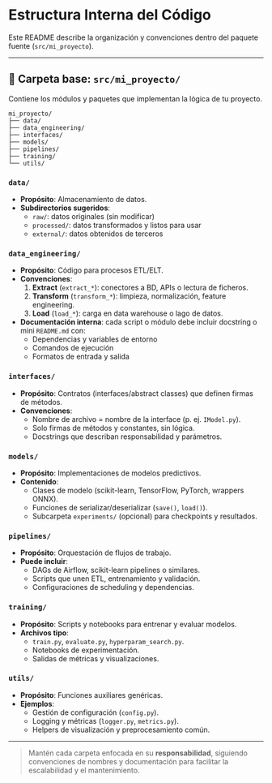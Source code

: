 # Estructura Interna del Código

Este README describe la organización y convenciones dentro del paquete fuente (`src/mi_proyecto`).

---

## 📁 Carpeta base: `src/mi_proyecto/`

Contiene los módulos y paquetes que implementan la lógica de tu proyecto.

```text
mi_proyecto/
├── data/
├── data_engineering/
├── interfaces/
├── models/
├── pipelines/
├── training/
└── utils/
```

### `data/`

- **Propósito**: Almacenamiento de datos.
- **Subdirectorios sugeridos**:
  - `raw/`: datos originales (sin modificar)
  - `processed/`: datos transformados y listos para usar
  - `external/`: datos obtenidos de terceros

### `data_engineering/`

- **Propósito**: Código para procesos ETL/ELT.
- **Convenciones**:
  1. **Extract** (`extract_*`): conectores a BD, APIs o lectura de ficheros.
  2. **Transform** (`transform_*`): limpieza, normalización, feature engineering.
  3. **Load** (`load_*`): carga en data warehouse o lago de datos.
- **Documentación interna**: cada script o módulo debe incluir docstring o mini `README.md` con:
  - Dependencias y variables de entorno
  - Comandos de ejecución
  - Formatos de entrada y salida

### `interfaces/`

- **Propósito**: Contratos (interfaces/abstract classes) que definen firmas de métodos.
- **Convenciones**:
  - Nombre de archivo = nombre de la interface (p. ej. `IModel.py`).
  - Solo firmas de métodos y constantes, sin lógica.
  - Docstrings que describan responsabilidad y parámetros.

### `models/`

- **Propósito**: Implementaciones de modelos predictivos.
- **Contenido**:
  - Clases de modelo (scikit-learn, TensorFlow, PyTorch, wrappers ONNX).
  - Funciones de serializar/deserializar (`save()`, `load()`).
  - Subcarpeta `experiments/` (opcional) para checkpoints y resultados.

### `pipelines/`

- **Propósito**: Orquestación de flujos de trabajo.
- **Puede incluir**:
  - DAGs de Airflow, scikit-learn pipelines o similares.
  - Scripts que unen ETL, entrenamiento y validación.
  - Configuraciones de scheduling y dependencias.

### `training/`

- **Propósito**: Scripts y notebooks para entrenar y evaluar modelos.
- **Archivos tipo**:
  - `train.py`, `evaluate.py`, `hyperparam_search.py`.
  - Notebooks de experimentación.
  - Salidas de métricas y visualizaciones.

### `utils/`

- **Propósito**: Funciones auxiliares genéricas.
- **Ejemplos**:
  - Gestión de configuración (`config.py`).
  - Logging y métricas (`logger.py`, `metrics.py`).
  - Helpers de visualización y preprocesamiento común.

---

> Mantén cada carpeta enfocada en su **responsabilidad**, siguiendo convenciones de nombres y documentación para facilitar la escalabilidad y el mantenimiento.

